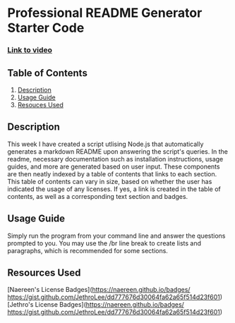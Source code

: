 # Professional README Generator Starter Code


### [Link to video](https://www.youtube.com/watch?v=LHC1ixs88iI)

## Table of Contents
1. [Description](#a)
2. [Usage Guide](#b)
3. [Resouces Used](#c)

## Description <a name="a"></a>

This week I have created a script utlising Node.js that automatically generates a markdown README upon answering the script's queries.
In the readme, necessary documentation such as installation instructions, usage guides, and more are generated based on user input. 
These components are then neatly indexed by a table of contents that links to each section. This table of contents can vary in size, based 
on whether the user has indicated the usage of any licenses. If yes, a link is created in the table of contents, as well as a 
corresponding text section and badges.


## Usage Guide <a name="b"></a>

Simply run the program from your command line and answer the questions prompted to you. You may use the /br line break to create lists and paragraphs,
which is recommended for some sections.

## Resources Used <a name="c"></a>

[Naereen's License Badges](https://naereen.github.io/badges/
https://gist.github.com/JethroLee/dd777676d30064fa62a65f514d23f601)
[Jethro's License Badges](https://naereen.github.io/badges/
https://gist.github.com/JethroLee/dd777676d30064fa62a65f514d23f601)


